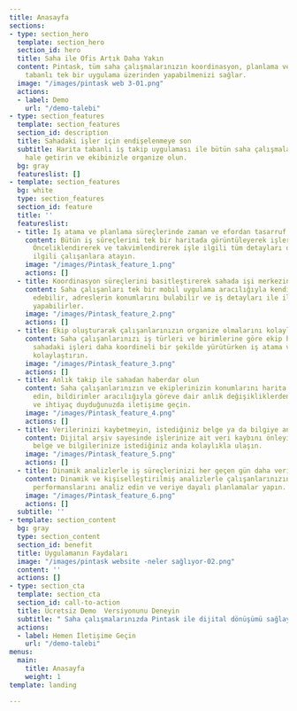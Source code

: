 ```yaml
---
title: Anasayfa
sections:
- type: section_hero
  template: section_hero
  section_id: hero
  title: Saha ile Ofis Artık Daha Yakın
  content: Pintask, tüm saha çalışmalarınızın koordinasyon, planlama ve takibini harita
    tabanlı tek bir uygulama üzerinden yapabilmenizi sağlar.
  image: "/images/pintask web 3-01.png"
  actions:
  - label: Demo
    url: "/demo-talebi"
- type: section_features
  template: section_features
  section_id: description
  title: Sahadaki işler için endişelenmeye son
  subtitle: Harita tabanlı iş takip uygulaması ile bütün saha çalışmalarınızı dijital
    hale getirin ve ekibinizle organize olun.
  bg: gray
  featureslist: []
- template: section_features
  bg: white
  type: section_features
  section_id: feature
  title: ''
  featureslist:
  - title: İş atama ve planlama süreçlerinde zaman ve efordan tasarruf sağlayın
    content: Bütün iş süreçlerini tek bir haritada görüntüleyerek işlerinizi planlayın.
      Önceliklendirerek ve takvimlendirerek işle ilgili tüm detayları oluşturun ve
      ilgili çalışanlara atayın.
    image: "/images/Pintask_feature_1.png"
    actions: []
  - title: Koordinasyon süreçlerini basitleştirerek sahada işi merkezinize alın
    content: Saha çalışanları tek bir mobil uygulama aracılığıyla kendi işlerini takip
      edebilir, adreslerin konumlarını bulabilir ve iş detayları ile ilgili raporlamayı
      yapabilirler.
    image: "/images/Pintask_feature_2.png"
    actions: []
  - title: Ekip oluşturarak çalışanlarınızın organize olmalarını kolaylaştırın
    content: Saha çalışanlarınızı iş türleri ve birimlerine göre ekip haline getirerek
      sahadaki işleri daha koordineli bir şekilde yürütürken iş atama ve takip süreçlerinizi
      kolaylaştırın.
    image: "/images/Pintask_feature_3.png"
    actions: []
  - title: Anlık takip ile sahadan haberdar olun
    content: Saha çalışanlarınızın ve ekiplerinizin konumlarını harita üzerinden takip
      edin, bildirimler aracılığıyla göreve dair anlık değişikliklerden haberdar olun
      ve ihtiyaç duyduğunuzda iletişime geçin.
    image: "/images/Pintask_feature_4.png"
    actions: []
  - title: Verilerinizi kaybetmeyin, istediğiniz belge ya da bilgiye anında ulaşın
    content: Dijital arşiv sayesinde işlerinize ait veri kaybını önleyin ve geçmiş
      belge ve bilgilerinize istediğiniz anda kolaylıkla ulaşın.
    image: "/images/Pintask_feature_5.png"
    actions: []
  - title: Dinamik analizlerle iş süreçlerinizi her geçen gün daha verimli hale getirin
    content: Dinamik ve kişiselleştirilmiş analizlerle çalışanlarınızın ve iş süreçlerinizin
      performanslarını analiz edin ve veriye dayalı planlamalar yapın.
    image: "/images/Pintask_feature_6.png"
    actions: []
  subtitle: ''
- template: section_content
  bg: gray
  type: section_content
  section_id: benefit
  title: Uygulamanın Faydaları
  image: "/images/pintask website -neler sağlıyor-02.png"
  content: ''
  actions: []
- type: section_cta
  template: section_cta
  section_id: call-to-action
  title: Ücretsiz Demo  Versiyonunu Deneyin
  subtitle: " Saha çalışmalarınızda Pintask ile dijital dönüşümü sağlayın"
  actions:
  - label: Hemen İletişime Geçin
    url: "/demo-talebi"
menus:
  main:
    title: Anasayfa
    weight: 1
template: landing

---
```

